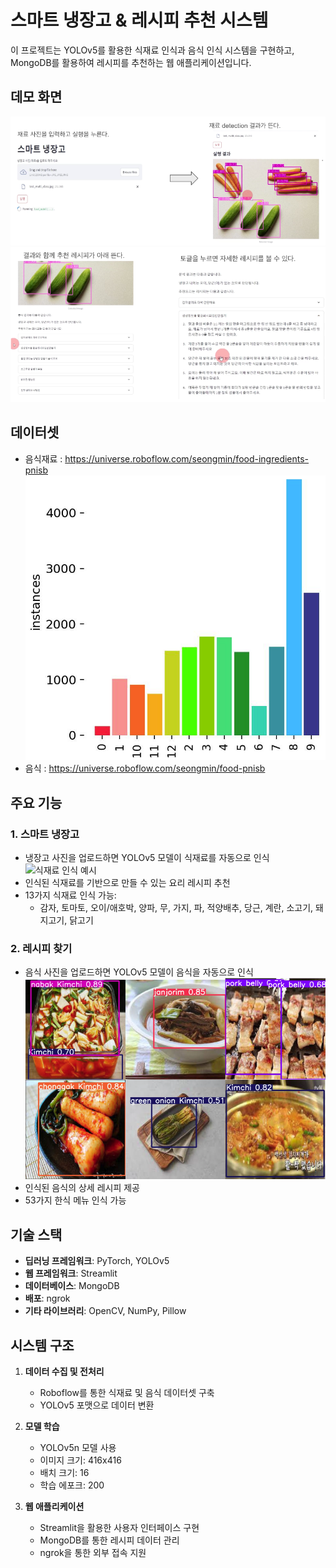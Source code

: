 # 스마트 냉장고 & 레시피 추천 시스템

이 프로젝트는 YOLOv5를 활용한 식재료 인식과 음식 인식 시스템을 구현하고, MongoDB를 활용하여 레시피를 추천하는 웹 애플리케이션입니다.

## 데모 화면
![웹 데모](assets/demo1.png)
![웹 데모](assets/demo2.png)

## 데이터셋
* 음식재료 : https://universe.roboflow.com/seongmin/food-ingredients-pnisb
![재료 데이터셋 분포](assets/data1.png)
* 음식 : https://universe.roboflow.com/seongmin/food-pnisb

## 주요 기능

### 1. 스마트 냉장고
- 냉장고 사진을 업로드하면 YOLOv5 모델이 식재료를 자동으로 인식
![식재료 인식 예시](assets/food_ingredients_detection.png)
- 인식된 식재료를 기반으로 만들 수 있는 요리 레시피 추천
- 13가지 식재료 인식 가능:
  - 감자, 토마토, 오이/애호박, 양파, 무, 가지, 파, 적양배추, 당근, 계란, 소고기, 돼지고기, 닭고기

### 2. 레시피 찾기
- 음식 사진을 업로드하면 YOLOv5 모델이 음식을 자동으로 인식
![음식 인식 예시](assets/food_model_output.png)
- 인식된 음식의 상세 레시피 제공
- 53가지 한식 메뉴 인식 가능

## 기술 스택

- **딥러닝 프레임워크**: PyTorch, YOLOv5
- **웹 프레임워크**: Streamlit
- **데이터베이스**: MongoDB
- **배포**: ngrok
- **기타 라이브러리**: OpenCV, NumPy, Pillow

## 시스템 구조

1. **데이터 수집 및 전처리**
   - Roboflow를 통한 식재료 및 음식 데이터셋 구축
   - YOLOv5 포맷으로 데이터 변환

2. **모델 학습**
   - YOLOv5n 모델 사용
   - 이미지 크기: 416x416
   - 배치 크기: 16
   - 학습 에포크: 200

3. **웹 애플리케이션**
   - Streamlit을 활용한 사용자 인터페이스 구현
   - MongoDB를 통한 레시피 데이터 관리
   - ngrok을 통한 외부 접속 지원

